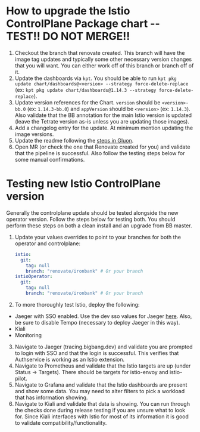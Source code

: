 # How to upgrade the Istio ControlPlane Package chart -- TEST!! DO NOT MERGE!!
1. Checkout the branch that renovate created. This branch will have the image tag updates and typically some other necessary version changes that you will want. You can either work off of this branch or branch off of it.
1. Update the dashboards via `kpt`. You should be able to run `kpt pkg update chart/dashboards@<version> --strategy force-delete-replace` (ex: `kpt pkg update chart/dashboards@1.14.3 --strategy force-delete-replace`).
1. Update version references for the Chart. `version` should be `<version>-bb.0` (ex: `1.14.3-bb.0`) and `appVersion` should be `<version>` (ex: `1.14.3`). Also validate that the BB annotation for the main Istio version is updated (leave the Tetrate version as-is unless you are updating those images).
1. Add a changelog entry for the update. At minimum mention updating the image versions.
1. Update the readme following the [steps in Gluon](https://repo1.dso.mil/platform-one/big-bang/apps/library-charts/gluon/-/blob/master/docs/bb-package-readme.md).
1. Open MR (or check the one that Renovate created for you) and validate that the pipeline is successful. Also follow the testing steps below for some manual confirmations.

# Testing new Istio ControlPlane version
Generally the controlplane update should be tested alongside the new operator version. Follow the steps below for testing both. You should perform these steps on both a clean install and an upgrade from BB master.

1. Update your values overrides to point to your branches for both the operator and controlplane:
    ```yaml
    istio:
      git:
        tag: null
        branch: "renovate/ironbank" # Or your branch
    istioOperator:
      git:
        tag: null
        branch: "renovate/ironbank" # Or your branch
    ```
1. To more thoroughly test Istio, deploy the following:
- Jaeger with SSO enabled. Use the dev sso values for Jaeger [here](https://repo1.dso.mil/big-bang/bigbang/-/blob/master/docs/assets/configs/example/dev-sso-values.yaml). Also, be sure to disable Tempo (necessary to deploy Jaeger in this way). 
- Kiali
- Monitoring
3. Navigate to Jaeger (tracing.bigbang.dev) and validate you are prompted to login with SSO and that the login is successful. This verifies that Authservice is working as an Istio extension.
1. Navigate to Prometheus and validate that the Istio targets are up (under Status -> Targets). There should be targets for istio-envoy and istio-pilot.
1. Navigate to Grafana and validate that the Istio dashboards are present and show some data. You may need to alter filters to pick a workload that has information showing.
1. Navigate to Kiali and validate that data is showing. You can run through the checks done during release testing if you are unsure what to look for. Since Kiali interfaces with Istio for most of its information it is good to validate compatibility/functionality.
